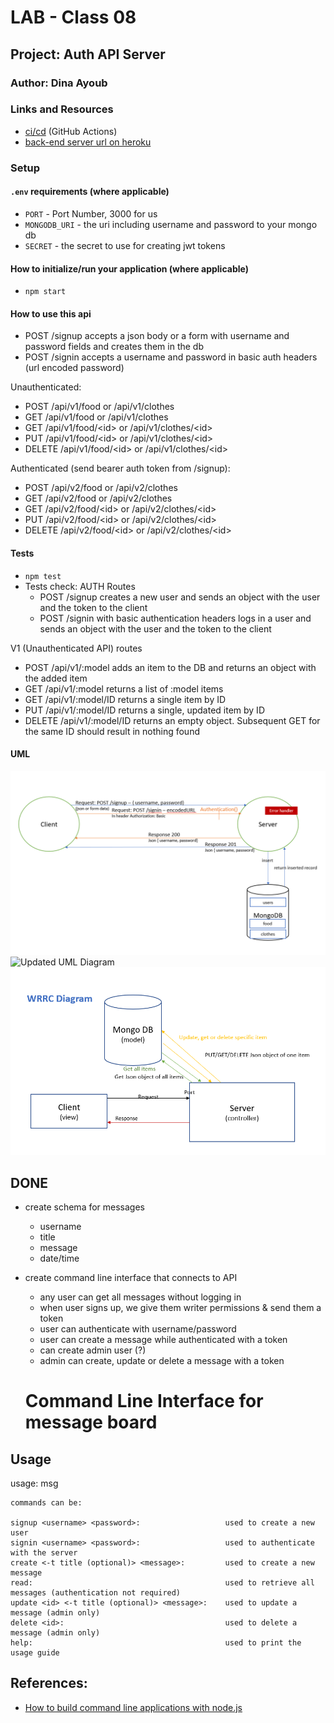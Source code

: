 # LAB - Class 08

## Project: Auth API Server

### Author: Dina Ayoub

### Links and Resources

- [ci/cd](https://github.com/Dina-401-Advanced-Javascript/auth-api/actions) (GitHub Actions)
- [back-end server url on heroku](https://dina-auth-api.herokuapp.com/)

### Setup

#### `.env` requirements (where applicable)

- `PORT` - Port Number, 3000 for us
- `MONGODB_URI` - the uri including username and password to your mongo db
- `SECRET` - the secret to use for creating jwt tokens

#### How to initialize/run your application (where applicable)

- `npm start`

#### How to use this api

- POST /signup accepts a json body or a form with username and password fields and creates them in the db
- POST /signin accepts a username and password in basic auth headers (url encoded password)

Unauthenticated:
- POST /api/v1/food or /api/v1/clothes
- GET /api/v1/food or /api/v1/clothes
- GET /api/v1/food/\<id> or /api/v1/clothes/\<id>
- PUT /api/v1/food/\<id> or /api/v1/clothes/\<id>
- DELETE /api/v1/food/\<id> or /api/v1/clothes/\<id>

Authenticated (send bearer auth token from /signup):
- POST /api/v2/food or /api/v2/clothes
- GET /api/v2/food or /api/v2/clothes
- GET /api/v2/food/\<id> or /api/v2/clothes/\<id>
- PUT /api/v2/food/\<id> or /api/v2/clothes/\<id>
- DELETE /api/v2/food/\<id> or /api/v2/clothes/\<id>

#### Tests

- `npm test`
- Tests check:
AUTH Routes
  - POST /signup creates a new user and sends an object with the user and the token to the client
  - POST /signin with basic authentication headers logs in a user and sends an object with the user and the token to the client

V1 (Unauthenticated API) routes
  - POST /api/v1/:model adds an item to the DB and returns an object with the added item
  - GET /api/v1/:model returns a list of :model items
  - GET /api/v1/:model/ID returns a single item by ID
  - PUT /api/v1/:model/ID returns a single, updated item by ID
  - DELETE /api/v1/:model/ID returns an empty object. Subsequent GET for the same ID should result in nothing found

#### UML

![UML Diagram](assets/uml.png)
![Updated UML Diagram](assets/uml-shared-message-board)
![WRRC Diagram](assets/wrrc.png)

## DONE

* create schema for messages
  * username
  * title
  * message
  * date/time
* create command line interface that connects to API
  * any user can get all messages without logging in
  * when user signs up, we give them writer permissions & send them a token
  * user can authenticate with username/password
  * user can create a message while authenticated with a token
  * can create admin user (?)
  * admin can create, update or delete a message with a token

  # Command Line Interface for message board

## Usage

  usage:
    msg <command> <arguments>

    commands can be:

    signup <username> <password>:                   used to create a new user
    signin <username> <password>:                   used to authenticate with the server
    create <-t title (optional)> <message>:         used to create a new message
    read:                                           used to retrieve all messages (authentication not required)
    update <id> <-t title (optional)> <message>:    used to update a message (admin only)
    delete <id>:                                    used to delete a message (admin only)
    help:                                           used to print the usage guide

## References:

* [How to build command line applications with node.js](https://www.digitalocean.com/community/tutorials/how-to-build-command-line-applications-with-node-js)
